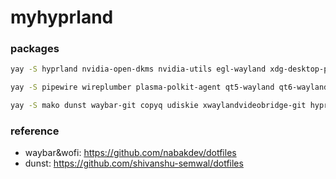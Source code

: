 # myhyprland

### packages
```bash
yay -S hyprland nvidia-open-dkms nvidia-utils egl-wayland xdg-desktop-portal-hyprland 
```
```bash
yay -S pipewire wireplumber plasma-polkit-agent qt5-wayland qt6-wayland grim slurp
```
```bash
yay -S mako dunst waybar-git copyq udiskie xwaylandvideobridge-git hyprprop gamescope gamescope-plus
```

### reference 

- waybar&wofi: https://github.com/nabakdev/dotfiles
- dunst: https://github.com/shivanshu-semwal/dotfiles
